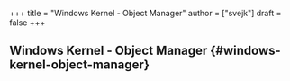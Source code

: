+++
title = "Windows Kernel - Object Manager"
author = ["svejk"]
draft = false
+++

## Windows Kernel - Object Manager {#windows-kernel-object-manager}
